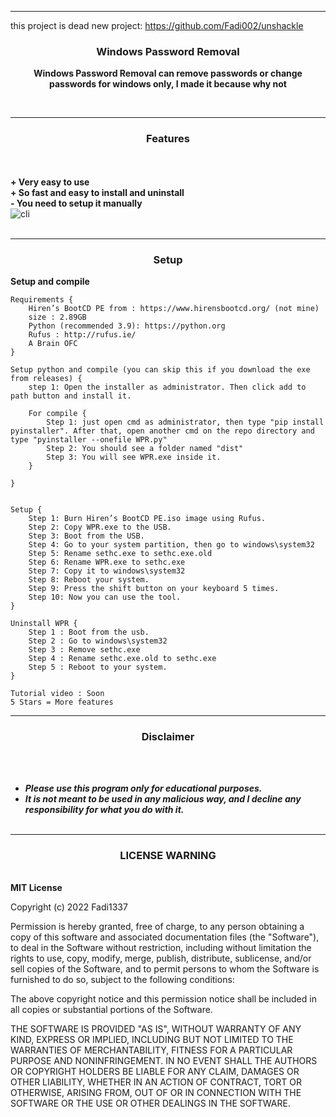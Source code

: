 -----
this project is dead
new project: https://github.com/Fadi002/unshackle


### <p align="center">Windows Password Removal</p>
<p align="center">
<strong>Windows Password Removal can remove passwords or change passwords for windows only, I made it because why not
</strong>
</p>
<br>

-----
### <p align="center"> Features </p>

<br><br>
<strong>+ Very easy to use</strong>
<br>
<strong>+ So fast and easy to install and uninstall</strong>
<br>
<strong>- You need to setup it manually</strong>
<br>
![cli](https://media.discordapp.net/attachments/1023225858133069844/1035681368623042601/unknown.png?width=823&height=427)
<br><br>

-----
### <p align="center">Setup</p>
<strong>Setup and compile</strong>
```
Requirements {
    Hiren’s BootCD PE from : https://www.hirensbootcd.org/ (not mine)
    size : 2.89GB
    Python (recommended 3.9): https://python.org
    Rufus : http://rufus.ie/
    A Brain OFC
}

Setup python and compile (you can skip this if you download the exe from releases) {
    step 1: Open the installer as administrator. Then click add to path button and install it.
    
    For compile {
        Step 1: just open cmd as administrator, then type "pip install pyinstaller". After that, open another cmd on the repo directory and type "pyinstaller --onefile WPR.py"
        Step 2: You should see a folder named "dist"
        Step 3: You will see WPR.exe inside it.
    }

}


Setup {
    Step 1: Burn Hiren’s BootCD PE.iso image using Rufus.
    Step 2: Copy WPR.exe to the USB.
    Step 3: Boot from the USB.
    Step 4: Go to your system partition, then go to windows\system32
    Step 5: Rename sethc.exe to sethc.exe.old
    Step 6: Rename WPR.exe to sethc.exe
    Step 7: Copy it to windows\system32
    Step 8: Reboot your system.
    Step 9: Press the shift button on your keyboard 5 times.
    Step 10: Now you can use the tool.
}

Uninstall WPR {
    Step 1 : Boot from the usb.
    Step 2 : Go to windows\system32
    Step 3 : Remove sethc.exe
    Step 4 : Rename sethc.exe.old to sethc.exe
    Step 5 : Reboot to your system.
}

```
```
Tutorial video : Soon
5 Stars = More features
```
-----

### <p align="center">Disclaimer</p>

<br><br>
* ***Please use this program only for educational purposes.***
* ***It is not meant to be used in any malicious way, and I decline any responsibility for what you do with it.***
<br><br>
-----

### <p align='center'>LICENSE WARNING</p>
<br>
<strong>MIT License </strong>

Copyright (c) 2022 Fadi1337

Permission is hereby granted, free of charge, to any person obtaining a copy
of this software and associated documentation files (the "Software"), to deal
in the Software without restriction, including without limitation the rights
to use, copy, modify, merge, publish, distribute, sublicense, and/or sell
copies of the Software, and to permit persons to whom the Software is
furnished to do so, subject to the following conditions:

The above copyright notice and this permission notice shall be included in all
copies or substantial portions of the Software.

THE SOFTWARE IS PROVIDED "AS IS", WITHOUT WARRANTY OF ANY KIND, EXPRESS OR
IMPLIED, INCLUDING BUT NOT LIMITED TO THE WARRANTIES OF MERCHANTABILITY,
FITNESS FOR A PARTICULAR PURPOSE AND NONINFRINGEMENT. IN NO EVENT SHALL THE
AUTHORS OR COPYRIGHT HOLDERS BE LIABLE FOR ANY CLAIM, DAMAGES OR OTHER
LIABILITY, WHETHER IN AN ACTION OF CONTRACT, TORT OR OTHERWISE, ARISING FROM,
OUT OF OR IN CONNECTION WITH THE SOFTWARE OR THE USE OR OTHER DEALINGS IN THE
SOFTWARE.
